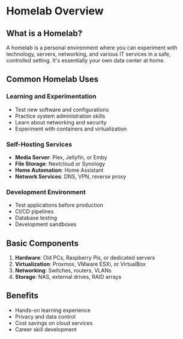 # Homelab Overview

## What is a Homelab?

A homelab is a personal environment where you can experiment with technology, servers, networking, and various IT services in a safe, controlled setting. It's essentially your own data center at home.

## Common Homelab Uses

### Learning and Experimentation

- Test new software and configurations
- Practice system administration skills
- Learn about networking and security
- Experiment with containers and virtualization

### Self-Hosting Services

- **Media Server**: Plex, Jellyfin, or Emby
- **File Storage**: Nextcloud or Synology
- **Home Automation**: Home Assistant
- **Network Services**: DNS, VPN, reverse proxy

### Development Environment

- Test applications before production
- CI/CD pipelines
- Database testing
- Development sandboxes

## Basic Components

1. **Hardware**: Old PCs, Raspberry Pis, or dedicated servers
2. **Virtualization**: Proxmox, VMware ESXi, or VirtualBox
3. **Networking**: Switches, routers, VLANs
4. **Storage**: NAS, external drives, RAID arrays

## Benefits

- Hands-on learning experience
- Privacy and data control
- Cost savings on cloud services
- Career skill development

